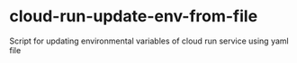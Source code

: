 # cloud-run-update-env-from-file
Script for updating environmental variables of cloud run service using yaml file
